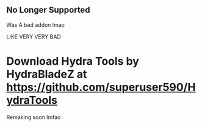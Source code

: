 ## No Longer Supported

Was A bad addon lmao

LIKE VERY VERY BAD

# Download Hydra Tools by HydraBladeZ at https://github.com/superuser590/HydraTools


Remaking soon lmfao